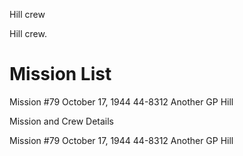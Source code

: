 





Hill crew






 




Hill crew.

# Mission List

Mission #79 October 17, 1944 44-8312 Another GP Hill

Mission
and Crew Details

Mission #79 October 17, 1944 44-8312 Another GP Hill




